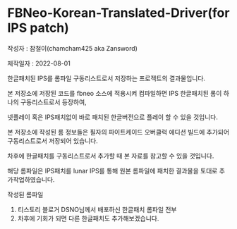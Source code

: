 # FBNeo-Korean-Translated-Driver(for IPS patch)

작성자 : 참철이(chamcham425 aka Zansword)

제작일자 : 2022-08-01

한글패치된 IPS를 롬파일 구동리스트로서 저장하는 프로젝트의 결과물입니다.

본 저장소에 저장된 코드를 fbneo 소스에 적용시켜 컴파일하면 IPS 한글패치된 롬이 하나의 구동리스트로서 등장하여, 

넷플레이 혹은 IPS패치없이 바로 패치된 한글버전으로 플레이 할 수 있을 것입니다.

본 저장소에 작성된 롬 정보들은 필자의 파이트케이드 오버클럭 에디션 빌드에 추가되어 구동리스트로서 저장되어 있습니다.

차후에 한글패치를 구동리스트로서 추가할 때 본 자료를 참고할 수 있을 것입니다.

해당 롬파일은 IPS패치를 lunar IPS를 통해 원본 롬파일에 패치한 결과물을 토대로 추가작업하였습니다.

작성된 롬파일
1. 티스토리 블로거 DSNO님께서 배포하신 한글패치 롬파일 전부
2. 차후에 기회가 되면 다른 한글패치도 추가해보겠습니다.

